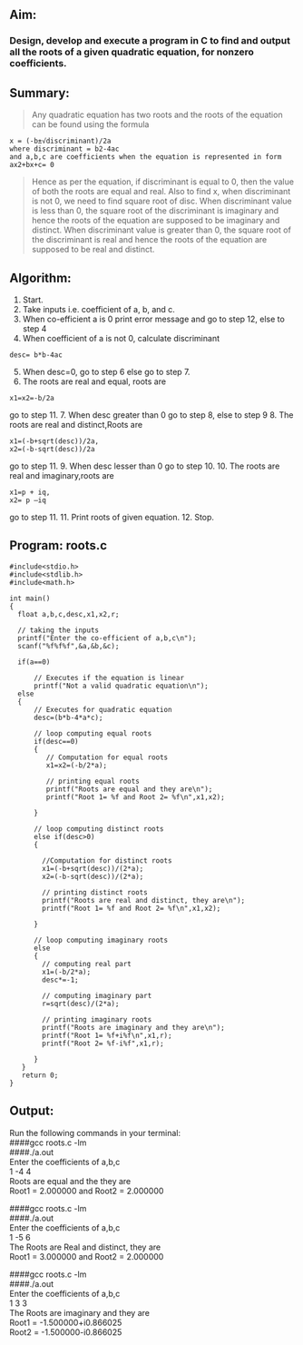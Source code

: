 ## Aim:
### Design, develop and execute a program in C to find and output all the roots of a given quadratic equation, for nonzero coefficients.

## Summary:  
>Any quadratic equation has two roots and the roots of the equation can be found using the formula
<pre><code>x = (-b±√discriminant)/2a
where discriminant = b2-4ac 
and a,b,c are coefficients when the equation is represented in form 
ax2+bx+c= 0</code></pre>

>Hence as per the equation, if discriminant is equal to 0, then the value of both the roots are equal and real. Also to find x, when discriminant is not 0, we need to find square root of disc. When discriminant value is less than 0, the square root of the discriminant is imaginary and hence the roots of the equation are supposed to be imaginary and distinct. When discriminant value is greater than 0, the square root of the discriminant is real and hence the roots of the equation are supposed to be real and distinct.

## Algorithm:
1. Start.
2. Take inputs i.e. coefficient of a, b, and c.
3. When co-efficient a is 0 print error message and go to step 12, else to step 4
4. When coefficient of a is not 0, calculate discriminant   
<pre><code>desc= b*b-4ac</code></pre>
5. When desc=0, go to step 6 else go to step 7. 
6. The roots are real and equal, roots are 
<pre><code>x1=x2=-b/2a</pre></code> 
go to step 11.
7. When desc greater than 0 go to step 8, else to step 9 
8. The roots are real and distinct,Roots are   
<pre><code>x1=(-b+sqrt(desc))/2a,   
x2=(-b-sqrt(desc))/2a</code></pre>
go to step 11. 
9. When desc lesser than 0 go to step 10.
10. The roots are real and imaginary,roots are 
<pre><code>x1=p + iq,  
x2= p –iq</pre></code>
go to step 11.
11. Print roots of given equation.
12. Stop.
  
## Program: roots.c

    #include<stdio.h>
    #include<stdlib.h>
    #include<math.h>
    
    int main()
    {
      float a,b,c,desc,x1,x2,r;
      
      // taking the inputs
      printf("Enter the co-efficient of a,b,c\n");
      scanf("%f%f%f",&a,&b,&c);  
    
      if(a==0)
      
          // Executes if the equation is linear 
    	  printf("Not a valid quadratic equation\n");
      else
      {      
          // Executes for quadratic equation
          desc=(b*b-4*a*c);        
          
          // loop computing equal roots
          if(desc==0)   
          {
             // Computation for equal roots
    	     x1=x2=(-b/2*a); 
    	     
	         // printing equal roots 
    	     printf("Roots are equal and they are\n");
             printf("Root 1= %f and Root 2= %f\n",x1,x2);
               
          }
    
          // loop computing distinct roots  
          else if(desc>0)  
          {             
          
            //Computation for distinct roots
         	x1=(-b+sqrt(desc))/(2*a);  
        	x2=(-b-sqrt(desc))/(2*a);    
        	
        	// printing distinct roots
        	printf("Roots are real and distinct, they are\n");
    	    printf("Root 1= %f and Root 2= %f\n",x1,x2);
                 
          }
    
          // loop computing imaginary roots
          else      
          {
            // computing real part
    	    x1=(-b/2*a);  
        	desc*=-1;
        	
        	// computing imaginary part
        	r=sqrt(desc)/(2*a); 
        	
        	// printing imaginary roots
        	printf("Roots are imaginary and they are\n");
        	printf("Root 1= %f+i%f\n",x1,r);
        	printf("Root 2= %f-i%f",x1,r);
                
          }
       }
       return 0;	
    } 


## Output:

Run the following commands in your terminal:<br>
####gcc roots.c -lm<br>
####./a.out<br>
Enter the coefficients of a,b,c<br>
       1 -4 4<br>
Roots are equal and the they are<br>
Root1 = 2.000000 and Root2 = 2.000000<br>


####gcc roots.c -lm<br>
####./a.out<br>
Enter the coefficients of a,b,c<br>
1 -5 6<br>
The Roots are Real and distinct, they are<br>
Root1 = 3.000000 and Root2 = 2.000000<br>

####gcc roots.c -lm<br>
####./a.out<br>
Enter the coefficients of a,b,c<br>
 	1 3 3<br>
The Roots are imaginary and they are<br>
Root1 = -1.500000+i0.866025<br>
Root2 = -1.500000-i0.866025<br>
